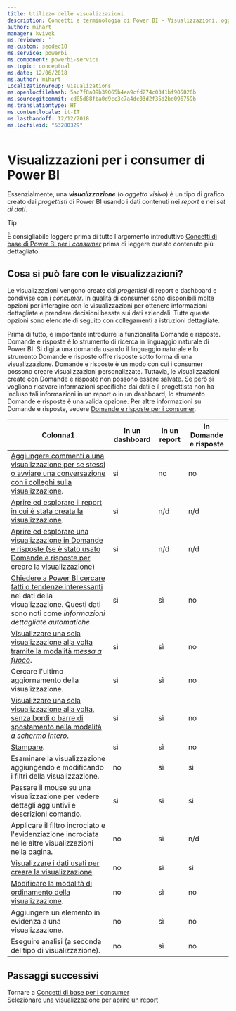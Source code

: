 ```yaml
---
title: Utilizzo delle visualizzazioni
description: Concetti e terminologia di Power BI - Visualizzazioni, oggetti visivi. Che cos'è una visualizzazione o un oggetto visivo di Power BI.
author: mihart
manager: kvivek
ms.reviewer: ''
ms.custom: seodec18
ms.service: powerbi
ms.component: powerbi-service
ms.topic: conceptual
ms.date: 12/06/2018
ms.author: mihart
LocalizationGroup: Visualizations
ms.openlocfilehash: 5ac7f8a09b39065b4ea9cfd274c0341bf905826b
ms.sourcegitcommit: cd85d88fba0d9cc3c7a4dc03d2f35d2bd096759b
ms.translationtype: HT
ms.contentlocale: it-IT
ms.lasthandoff: 12/12/2018
ms.locfileid: "53280329"
---
```

# <a name="visualizations-for-power-bi-consumers"></a>Visualizzazioni per i **consumer** di Power BI

Essenzialmente, una ***visualizzazione*** (o *oggetto visivo*) è un tipo di grafico creato dai *progettisti* di Power BI usando i dati contenuti nei *report* e nei *set di dati*. 

> [!TIP]
> È consigliabile leggere prima di tutto l'argomento introduttivo [Concetti di base di Power BI per i *consumer*](end-user-basic-concepts.md) prima di leggere questo contenuto più dettagliato.

## <a name="what-can-i-do-with-visualizations"></a>Cosa si può fare con le visualizzazioni?

Le visualizzazioni vengono create dai *progettisti* di report e dashboard e condivise con i *consumer*. In qualità di consumer sono disponibili molte opzioni per interagire con le visualizzazioni per ottenere informazioni dettagliate e prendere decisioni basate sui dati aziendali. Tutte queste opzioni sono elencate di seguito con collegamenti a istruzioni dettagliate.

Prima di tutto, è importante introdurre la funzionalità Domande e risposte. Domande e risposte è lo strumento di ricerca in linguaggio naturale di Power BI. Si digita una domanda usando il linguaggio naturale e lo strumento Domande e risposte offre risposte sotto forma di una visualizzazione. Domande e risposte è un modo con cui i consumer possono creare visualizzazioni personalizzate. Tuttavia, le visualizzazioni create con Domande e risposte non possono essere salvate. Se però si vogliono ricavare informazioni specifiche dai dati e il progettista non ha incluso tali informazioni in un report o in un dashboard, lo strumento Domande e risposte è una valida opzione. Per altre informazioni su Domande e risposte, vedere [Domande e risposte per i consumer](end-user-q-and-a.md).



|Colonna1  |In un dashboard  |In un report  | In Domande e risposte
|---------|---------|---------|--------|
|[Aggiungere commenti a una visualizzazione per se stessi o avviare una conversazione con i colleghi sulla visualizzazione](end-user-comment.md).     |  sì       |   no      |  no  |
|[Aprire ed esplorare il report in cui è stata creata la visualizzazione](end-user-tiles.md).     |    sì     |   n/d      |  n/d |
|[Aprire ed esplorare una visualizzazione in Domande e risposte (se è stato usato Domande e risposte per creare la visualizzazione)](end-user-q-and-a.md)     |   sì      |   n/d      |  n/d  |
|[Chiedere a Power BI cercare fatti o tendenze interessanti](end-user-insights.md) nei dati della visualizzazione.  Questi dati sono noti come *informazioni dettagliate automatiche*.     |    sì     |   sì      | no   |
|[Visualizzare una sola visualizzazione alla volta tramite la modalità *messa a fuoco*](end-user-focus.md).     | sì        |   sì      | no  |
|Cercare l'ultimo aggiornamento della visualizzazione.     |  sì       |    sì     | no  |
|[Visualizzare una sola visualizzazione alla volta, senza bordi o barre di spostamento nella modalità *a schermo intero*](end-user-focus.md).     |   sì      |  sì       | no  |
|[Stampare](end-user-print.md).     |  sì       |   sì      | no  |
|Esaminare la visualizzazione aggiungendo e modificando i filtri della visualizzazione.     |    no     |   sì      | sì  |
|Passare il mouse su una visualizzazione per vedere dettagli aggiuntivi e descrizioni comando.     |    sì     |   sì      | sì  |
|Applicare il filtro incrociato e l'evidenziazione incrociata nelle altre visualizzazioni nella pagina.     |   no      |   sì      | n/d  |
|[Visualizzare i dati usati per creare la visualizzazione](end-user-show-data.md).     |  no       |   sì      | sì  |
| [Modificare la modalità di ordinamento della visualizzazione](end-user-search-sort.md). | no  | sì  | no  |
| Aggiungere un elemento in evidenza a una visualizzazione. | no  | sì  |  no |
| Eseguire analisi (a seconda del tipo di visualizzazione). | no  | sì  | no  |

## <a name="next-steps"></a>Passaggi successivi
Tornare a [Concetti di base per i consumer](end-user-basic-concepts.md)    
[Selezionare una visualizzazione per aprire un report](end-user-report-open.md)
